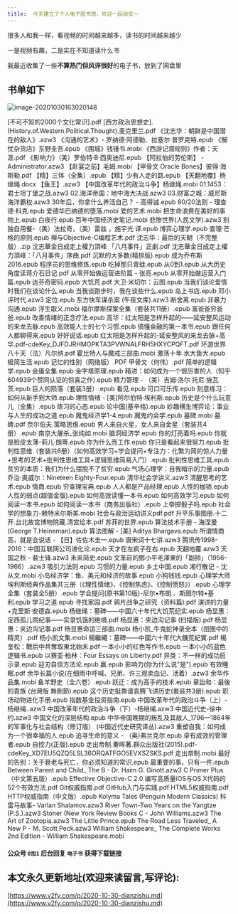 ```yaml
---
title:  今天建立了个人电子图书馆，欢迎一起阅览～
---
```


很多人和我一样，看视频的时间越来越多，读书的时间越来越少

一是视频有趣，二是实在不知道读什么书

我最近收集了一些**不算热门但风评很好**的电子书，放到了网盘里

## 书单如下

![image-20201030163020148](https://www.v2fy.com/asset/0i/jikemiji/jikemiji-md/2020-10-30-dianzishu.assets/image-20201030163020148.png)

[不可不知的2000个文化常识].pdf
[西方政治思想史].(History.of.Western.Political.Thought).麦克里兰.pdf
《沈志华：朝鲜是中国潜在的敌人》.azw3
《沟通的艺术》- 罗纳德·阿德勒、拉塞尔·普罗克特.epub
《解忧杂货店》东野圭吾.epub
《围城》钱锺书.mobi
《西游记潜规则》作者：天涯.pdf
《影响力》（美）罗伯特·B·西奥迪尼.epub
【阿拉伯的劳伦斯】 - Administrator.azw3
【赴宴之前】毛姆.mobi
【甲骨文 Oracle Bones】彼得·海斯勒.pdf
【精】三体（全集）.epub
【精】少有人走的路.epub
【天翻地覆】杨继绳.docx
【鱼王】.azw3
【中国改革年代的政治斗争】杨继绳.mobi
01.1453：君士坦丁堡之战.azw3
02.海洋帝国：地中海大决战.azw3
03.财富之城：威尼斯海洋霸权.azw3
30年后，你拿什么养活自己？ - 高得诚.epub
80/20法则 - 理查德·科克.epub
爱德华巴纳德的堕落.mobi
爱的艺术.mobi
把生命浪费在美好的事物上.epub
白夜行.epub
百年中国经济史笔记.mobi
悲惨世界(人民文学).azw3
别独自用餐-（美）法拉奇，（美）雷兹 ，施宇光 译.epub
博弈心理学.epub
查理·芒格的原则.epub
禅与Objective-C编程艺术.pdf
沈志华：最后的天朝（不完整版）.zip
沈志華金日成走上權力頂峰 「八月事件」正劇.pdf
沈志華金日成走上權力頂峰：「八月事件」序曲.pdf
沉默的大多数(精排版).epub
成为乔布斯2016.epub
程序员的思维修炼.epub
吃掉那只青蛙.epub
从0到1.epub
从大历史角度读蒋介石日记.pdf
从零开始做运营进阶篇 - 张亮.epub
从零开始做运营入门篇.epub
达芬奇密码.epub
大饥荒.pdf
大卫·米切尔：云图.epub
当我们谈论爱情时我们在谈论什么.epub
当我谈跑步时，我在谈些什么.epub
岛上书店.epub
邓小评时代.azw3
定位.epub
东方快车谋杀案 (午夜文库).azw3
断舍离.epub
非暴力沟通.epub
浮生取义.mobi
福尔摩斯探案全集（套装共11册）.epub
富爸爸穷爸爸.epub
改善情绪的正念疗法.epub
高华：红太阳是怎样升起的——延安整风运动的来龙去脉.epub
高效能人士的七个习惯.epub
搞懂金融的第一本书.epub
跟任何人都聊得来.epub
好好说话.epub
红太阳是怎样升起的-延安整风的来龙去脉+高华.pdf-cdeKey_DJFDJRHMOPKTA3PVWNALFRH5HXYCPQFT.pdf
环游世界八十天（法）凡尔纳.pdf
霍比特人与魔戒三部曲.mobi
激荡十年 水大鱼大.epub
极简生活.epub
记忆的性别（网络版）.PDF
甲骨文（何伟）.pdf
简单的逻辑学.epub
金庸全集.epub
金字塔原理.epub
精进：如何成为一个很厉害的人（知乎604939个赞同认证的惊喜之作).epub
精力管理 - （美）吉姆·洛尔 托尼·施瓦茨.epub
巨人的陨落（套装3册）.epub
看见.epub
可口可乐传.epub
刻意练习：如何从新手到大师.epub
理性情绪 - [美]阿尔伯特·埃利斯.epub
历史是个什么玩意儿（全集）.epub
练习的心态.epub
论中国(基辛格).epub
妙趣横生博弈论：事业与人生的成功之道.epub
魔鬼经济学1-4.epub
魔鬼约会学.epub
墓碑.mobi
墓碑.pdf
奈尔伯夫.策略思维.epub
男人来自火星，女人来自金星（套装共4册）.epub
南京大屠杀_张纯如.mobi
脑洞经济学.epub
你的灯亮着吗.epub
你就是脸皮太薄-莉儿·朗蒂.epub
你为什么而工作.epub
你只是看起来很努力.epub
批判性思维（套装共6册）（如何高效学习+学会提问+专注力：化繁为简的惊人力量+思考的艺术+批判性思维工具+逻辑思维简易入门）.epub
批判性思维工具.epub
贫穷的本质：我们为什么摆脱不了贫穷.epub
气场心理学：自我暗示的力量.epub
乔治·奥威尔：Nineteen Eighty-Four.epub
清华社会学讲义.azw3
清醒思考的艺术.epub
情商.epub
穷查理宝典.epub
人人都是产品经理.epub
人性的枷锁.epub
人性的弱点(超值金版).epub
如何高效读懂一本书.epub
如何高效学习.epub
如何阅读一本书.epub
如何阅读一本书（商务出版社）.epub
上帝掷骰子吗.epub
社会学的想象力-赖特米尔斯美.mobi
社会与政治运动讲义pdf.pdf
升平乐事图册.十二开.台北故宫博物院藏.清宫绘本.pdf
苏菲的世界.epub
算法技术手册 - 海涅曼(George T.Heineman).epub
算法图解 - [美] Aditya Bhargava.epub
所谓情商高，就是会说话 - 【日】佐佐木圭一.epub
唐宋词十七讲.azw3
腾讯传1998-2016：中国互联网公司进化论.epub
天才在左疯子在右.epub
天翻地覆.azw3
天国之秋 - 裴士锋.azw3
未来简史.epub
文革前的鄧小平毛澤東的「副帥」（1956-1966）.azw3
吸引力法则.epub
习惯的力量.epub
乡土中国.epub
湘行散记 - 沈从文.mobi
小岛经济学：鱼、美元和经济的故事.epub
小狗钱钱.epub
心理学大师埃利斯经典作品集共三册（《理性情绪》、《控制焦虑》、《控制愤怒》）.epub
心理学全集（套装全5册）.epub
学会提问(原书第10版)-尼尔•布朗 、斯图尔特•基利.epub
学习之道.epub
寻找家园.pdf
鸦片战争之研究（资料篇).pdf
演讲的力量+克里斯·安德森.epub
杨继绳：墓碑——中国六十年代大饥荒纪实.epub
杨显惠：定西孤儿院纪事——实录饥饿的绝境.pdf
杨显惠：夹边沟记事 (扫描版).pdf
杨显惠：夹边沟记事.pdf
杨显惠命运三部曲.mobi
杨小凯_牛鬼蛇神录全本（囹圄中的精灵）.pdf
杨小凯文集.mobi
楊繼繩：墓碑——中國六十年代大饑荒紀實.pdf
楊奎松：戰后中共奪取東北始末.pdf
一本小小的红色写作书.epub
一本小小的蓝色逻辑书.epub
以赛亚·柏林：Four Essays on Liberty.pdf
异类：不一样的成功启示录.epub
迎刃自信方法论.epub
赢.epub
影响力(你为什么说"是").epub
有效睡眠.pdf
余华长篇小说(在细雨中呼喊、兄弟、许三观卖血记、活着）.azw3
余华作品集.mobi
鱼羊野史（全六卷）.epub
跃迁：成为高手的技术.epub
章詒和：最後的貴族 (台灣版 無刪節).epub
这个历史挺靠谱袁腾飞讲历史(套装共3册).epub
职场动物进化手册.epub
指数基金投资指南.epub
中国改革年代的政治斗争（上）-杨继绳..azw3
中国改革年代的政治斗争（下）-杨继绳.azw3
中国近代史-徐中约.azw3
中国文化的深层结构.epub
中华帝国晚期的叛乱及其敌人_1796—1864年的军事化与社会结构（修订版） (中国近代史研究译丛).azw3
重塑自我：如何成为一个很幸福的人.epub
追寻生命的意义 - （奥)弗兰克尔.epub
卓有成效的管理者.epub
自控力(正版).epub
走出帝制.秦晖著.群众出版社(2015).pdf-cdeKey_XD7EU5QZQ5LSL36ORQATFGO5EVXSZSKS.pdf
走出帝制.mobi
最好的告别：关于衰老与死亡，你必须知道的常识.epub
最重要的事，只有一件.epub
Between Parent and Child_ The B - Dr. Haim G. Ginott.azw3
C Primer Plus（中文第五版）.epub
Effective Objective-C 2.0  编写高质量iOS与OS X代码的52个有效方法.pdf
Git权威指南.pdf
GitHub入门与实践.pdf
HTML5权威指南.pdf
HTTP权威指南（中文版）.epub
Kolyma Tales (Penguin Modern Classics) 科雷马故事- Varlan Shalamov.azw3
River Town-Two Years on the Yangtze (P.S.).azw3
Stoner (New York Review Books C - John Williams.azw3
The Art of Zootopia.azw3
The Little Prince.epub
The Road Less Traveled_ A New P - M. Scott Peck.azw3
William Shakespeare_ The Complete Works 2nd Edition - William Shakespeare.mobi



#### 公众号 `0加1` 后台回复 `电子书` 获得下载链接


## 本文永久更新地址(欢迎来读留言,写评论):

[https://www.v2fy.com/p/2020-10-30-dianzishu.md](https://www.v2fy.com/p/2020-10-30-dianzishu.md)

